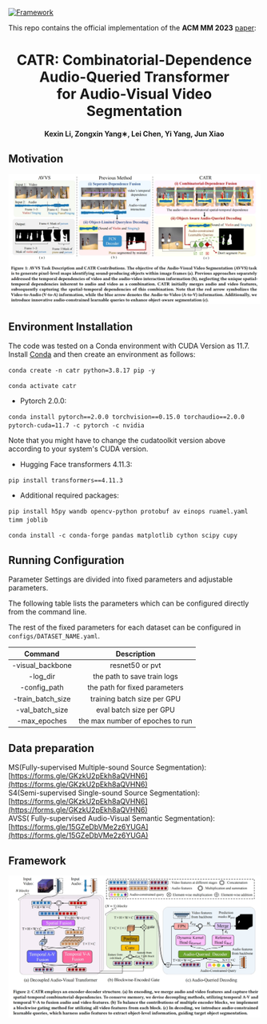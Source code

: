 [![Framework](https://img.shields.io/badge/PyTorch-%23EE4C2C.svg?&logo=PyTorch&logoColor=white)](https://pytorch.org/)

This repo contains the official implementation of the **ACM MM 2023** [paper](https://arxiv.org/abs/2309.09709): 

<div align="center">
<h1>
<b>
CATR: Combinatorial-Dependence Audio-Queried Transformer<br> for Audio-Visual Video Segmentation
</b>
</h1>
<h4>
<b>
Kexin Li, Zongxin Yang∗, Lei Chen, Yi Yang, Jun Xiao
</b>
</h4>
</div>

## Motivation
![motivation](images/introduction.png)

## Environment Installation
The code was tested on a Conda environment with CUDA Version as 11.7.
Install [Conda](https://docs.conda.io/en/latest/miniconda.html) and then create an environment as follows:

`conda create -n catr python=3.8.17 pip -y`

`conda activate catr`

- Pytorch 2.0.0:

`conda install pytorch==2.0.0 torchvision==0.15.0 torchaudio==2.0.0 pytorch-cuda=11.7 -c pytorch -c nvidia`

Note that you might have to change the cudatoolkit version above according to your system's CUDA version.
- Hugging Face transformers 4.11.3:

`pip install transformers==4.11.3`

- Additional required packages:

`pip install h5py wandb opencv-python protobuf av einops ruamel.yaml timm joblib`

`conda install -c conda-forge pandas matplotlib cython scipy cupy`

## Running Configuration
Parameter Settings are divided into fixed parameters and adjustable parameters.

The following table lists the parameters which can be configured directly from the command line.

The rest of the fixed parameters for each dataset can be configured in `configs/DATASET_NAME.yaml`.

| Command      | Description | 
| :-----------: | :-----------: | 
| -visual_backbone  | resnet50 or pvt |
| -log_dir  | the path to save train logs|
| -config_path  | the path for fixed parameters |
| -train_batch_size  | training batch size per GPU |
| -val_batch_size  | eval batch size per GPU |
| -max_epoches  | the max number of epoches to run|

## Data preparation
MS(Fully-supervised Multiple-sound Source Segmentation): [https://forms.gle/GKzkU2pEkh8aQVHN6](https://forms.gle/GKzkU2pEkh8aQVHN6) <br>
S4(Semi-supervised Single-sound Source Segmentation): [https://forms.gle/GKzkU2pEkh8aQVHN6](https://forms.gle/GKzkU2pEkh8aQVHN6) <br>
AVSS( Fully-supervised Audio-Visual Semantic Segmentation): [https://forms.gle/15GZeDbVMe2z6YUGA](https://forms.gle/15GZeDbVMe2z6YUGA) <br>

## Framework
![framework](images/pipeline.png)
